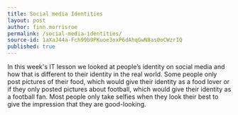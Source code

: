 ```yaml
---
title: Social media Identities
layout: post
author: finn.morrisroe
permalink: /social-media-identities/
source-id: 1aXaJ44a-Fch99b9PKuoe3oxP6dAhqGwN8as0oCWzrIQ
published: true
---
```

In this week's IT lesson we looked at people’s identity on social media and how that is different to their identity in the real world. Some people only post pictures of their food, which would give their identity as a food lover or if they only posted pictures about football, which would give their identity as a football fan. Most people only take selfies when they look their best to give the impression that they are good-looking.


